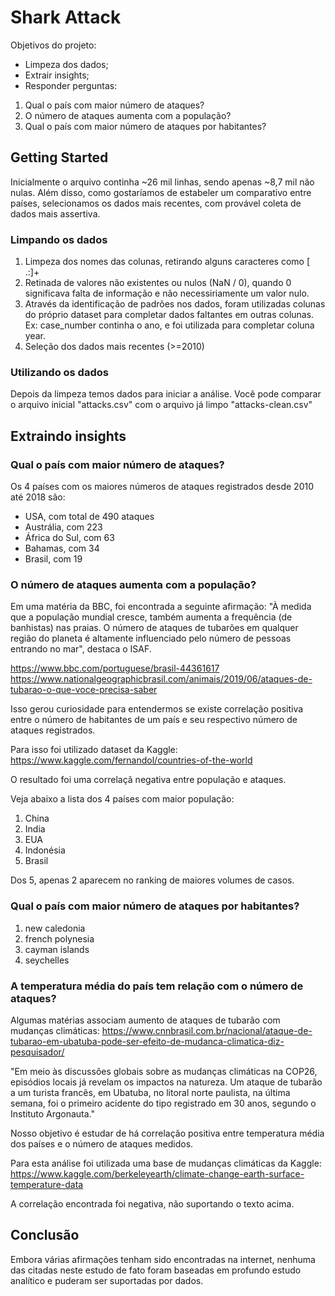 ﻿# Shark Attack

Objetivos do projeto:
* Limpeza dos dados;
* Extrair insights;
* Responder perguntas: 
1) Qual o país com maior número de ataques?
2) O número de ataques aumenta com a população?
3) Qual o país com maior número de ataques por habitantes?

## Getting Started

Inicialmente o arquivo continha ~26 mil linhas, sendo apenas ~8,7 mil não nulas. Além disso, como gostaríamos de estabeler um comparativo entre países, selecionamos os dados mais recentes, com provável coleta de dados mais assertiva.

### Limpando os dados

1) Limpeza dos nomes das colunas, retirando alguns caracteres como [ .:]+
2) Retinada de valores não existentes ou nulos (NaN / 0), quando 0 significava falta de informação e não necessiriamente um valor nulo.
3) Através da identificação de padrões nos dados, foram utilizadas colunas do próprio dataset para completar dados faltantes em outras colunas. Ex: case_number continha o ano, e foi utilizada para completar coluna year.
4) Seleção dos dados mais recentes (>=2010)

### Utilizando os dados

Depois da limpeza temos dados para iniciar a análise. Você pode comparar o arquivo inicial "attacks.csv" com o arquivo já limpo "attacks-clean.csv"

## Extraindo insights

### Qual o país com maior número de ataques? 

Os 4 países com os maiores números de ataques registrados desde 2010 até 2018 são:

* USA, com total de 490 ataques
* Austrália, com 223
* África do Sul, com 63
* Bahamas, com 34
* Brasil, com 19

### O número de ataques aumenta com a população? 

Em uma matéria da BBC, foi encontrada a seguinte afirmação: "À medida que a população mundial cresce, também aumenta a frequência (de banhistas) nas praias. O número de ataques de tubarões em qualquer região do planeta é altamente influenciado pelo número de pessoas entrando no mar", destaca o ISAF.

https://www.bbc.com/portuguese/brasil-44361617 https://www.nationalgeographicbrasil.com/animais/2019/06/ataques-de-tubarao-o-que-voce-precisa-saber

Isso gerou curiosidade para entendermos se existe correlação positiva entre o número de habitantes de um país e seu respectivo número de ataques registrados. 

Para isso foi utilizado dataset da Kaggle: https://www.kaggle.com/fernandol/countries-of-the-world

O resultado foi uma correlaçã negativa entre população e ataques. 

Veja abaixo a lista dos 4 países com maior população:
1) China
2) India
3) EUA
4) Indonésia
5) Brasil

Dos 5, apenas 2 aparecem no ranking de maiores volumes de casos.

### Qual o país com maior número de ataques por habitantes?

1) new caledonia
2) french polynesia
3) cayman islands
4) seychelles


### A temperatura média do país tem relação com o número de ataques?

Algumas matérias associam aumento de ataques de tubarão com mudanças climáticas: 
https://www.cnnbrasil.com.br/nacional/ataque-de-tubarao-em-ubatuba-pode-ser-efeito-de-mudanca-climatica-diz-pesquisador/

"Em meio às discussões globais sobre as mudanças climáticas na COP26, episódios locais já revelam os impactos na natureza. Um ataque de tubarão a um turista francês, em Ubatuba, no litoral norte paulista, na última semana, foi o primeiro acidente do tipo registrado em 30 anos, segundo o Instituto Argonauta."

Nosso objetivo é estudar de há correlação positiva entre temperatura média dos países e o número de ataques medidos. 

Para esta análise foi utilizada uma base de mudanças climáticas da Kaggle:
https://www.kaggle.com/berkeleyearth/climate-change-earth-surface-temperature-data

A correlação encontrada foi negativa, não suportando o texto acima.


## Conclusão

Embora várias afirmações tenham sido encontradas na internet, nenhuma das citadas neste estudo de fato foram baseadas em profundo estudo analítico e puderam ser suportadas por dados.